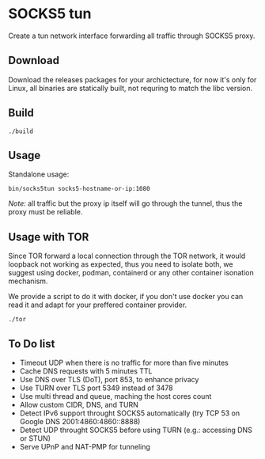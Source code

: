 # SOCKS5 tun

Create a tun network interface forwarding all traffic through SOCKS5 proxy.

## Download

Download the releases packages for your archictecture, for now it's only for Linux, all binaries are statically built, not requring to match the libc version.

## Build

```
./build
```

## Usage

Standalone usage:
```
bin/socks5tun socks5-hostname-or-ip:1080
```
*Note:* all traffic but the proxy ip itself will go through the tunnel, thus the proxy must be reliable.

## Usage with TOR

Since TOR forward a local connection through the TOR network, it would loopback not working as expected, thus you need to isolate both, we suggest using docker, podman, containerd or any other container isonation mechanism.

We provide a script to do it with docker, if you don't use docker you can read it and adapt for your preffered container provider.

```
./tor
```

## To Do list

* Timeout UDP when there is no traffic for more than five minutes
* Cache DNS requests with 5 minutes TTL
* Use DNS over TLS (DoT), port 853, to enhance privacy
* Use TURN over TLS port 5349 instead of 3478
* Use multi thread and queue, maching the host cores count
* Allow custom CIDR, DNS, and TURN
* Detect IPv6 support throught SOCKS5 automatically (try TCP 53 on Google DNS 2001:4860:4860::8888)
* Detect UDP throught SOCKS5 before using TURN (e.g.: accessing DNS or STUN)
* Serve UPnP and NAT-PMP for tunneling
